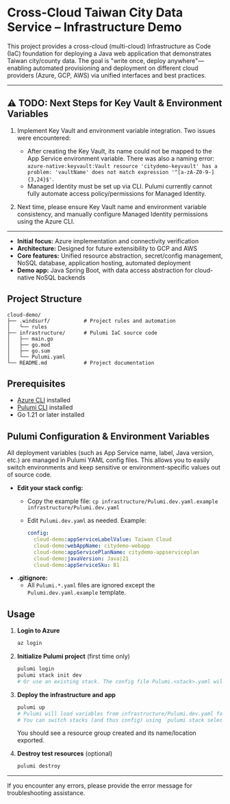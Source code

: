# Cross-Cloud Taiwan City Data Service – Infrastructure Demo

This project provides a cross-cloud (multi-cloud) Infrastructure as Code (IaC) foundation for deploying a Java web application that demonstrates Taiwan city/county data. The goal is "write once, deploy anywhere"—enabling automated provisioning and deployment on different cloud providers (Azure, GCP, AWS) via unified interfaces and best practices.

---

## ⚠️ TODO: Next Steps for Key Vault & Environment Variables

1. Implement Key Vault and environment variable integration. Two issues were encountered:
   - After creating the Key Vault, its name could not be mapped to the App Service environment variable. There was also a naming error:  
     `azure-native:keyvault:Vault resource 'citydemo-keyvault' has a problem: 'vaultName' does not match expression '^[a-zA-Z0-9-]{3,24}$'`.
   - Managed Identity must be set up via CLI. Pulumi currently cannot fully automate access policy/permissions for Managed Identity.

2. Next time, please ensure Key Vault name and environment variable consistency, and manually configure Managed Identity permissions using the Azure CLI.

---

- **Initial focus:** Azure implementation and connectivity verification
- **Architecture:** Designed for future extensibility to GCP and AWS
- **Core features:** Unified resource abstraction, secret/config management, NoSQL database, application hosting, automated deployment
- **Demo app:** Java Spring Boot, with data access abstraction for cloud-native NoSQL backends

## Project Structure

```
cloud-demo/
├── .windsurf/           # Project rules and automation
│   └── rules
├── infrastructure/      # Pulumi IaC source code
│   ├── main.go
│   ├── go.mod
│   ├── go.sum
│   └── Pulumi.yaml
└── README.md            # Project documentation
```

## Prerequisites
- [Azure CLI](https://docs.microsoft.com/en-us/cli/azure/install-azure-cli) installed
- [Pulumi CLI](https://www.pulumi.com/docs/get-started/install/) installed
- Go 1.21 or later installed

## Pulumi Configuration & Environment Variables

All deployment variables (such as App Service name, label, Java version, etc.) are managed in Pulumi YAML config files. This allows you to easily switch environments and keep sensitive or environment-specific values out of source code.

- **Edit your stack config:**
  - Copy the example file: `cp infrastructure/Pulumi.dev.yaml.example infrastructure/Pulumi.dev.yaml`
  - Edit `Pulumi.dev.yaml` as needed. Example:

    ```yaml
    config:
      cloud-demo:appServiceLabelValue: Taiwan Cloud
      cloud-demo:webAppName: citydemo-webapp
      cloud-demo:appServicePlanName: citydemo-appserviceplan
      cloud-demo:javaVersion: Java|21
      cloud-demo:appServiceSku: B1
    ```
- **.gitignore:**
  - All `Pulumi.*.yaml` files are ignored except the `Pulumi.dev.yaml.example` template.

## Usage

1. **Login to Azure**

   ```sh
   az login
   ```

2. **Initialize Pulumi project** (first time only)

   ```sh
   pulumi login
   pulumi stack init dev
   # Or use an existing stack. The config file Pulumi.<stack>.yaml will be loaded automatically.

   ```

3. **Deploy the infrastructure and app**

   ```sh
   pulumi up
   # Pulumi will load variables from infrastructure/Pulumi.dev.yaml for the 'dev' stack
   # You can switch stacks (and thus config) using `pulumi stack select <stack>`

   ```

   You should see a resource group created and its name/location exported.

4. **Destroy test resources** (optional)

   ```sh
   pulumi destroy
   ```

---

If you encounter any errors, please provide the error message for troubleshooting assistance.
